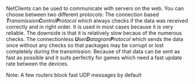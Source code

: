 NetClients can be used to communicate with servers on the web. You can choose between two different protocols:
	The connection based _**T**ransmission**C**ontrol**P**rotocol_ which always checks if the data was received correctly and in right order. It is used in most cases because it is very reliable. The downside is that it is relatively slow becaus of the numerous checks.
	The connectionless _**U**ser**D**atagram**P**rotocol_ which sends the data once without any checks so that packages may be corrupt or lost completely during the transmission. Because of that data can be sent as fast as possible and it suits perfectly for games which need a fast update rate between the devices.

Note: A few routers block fast UDP messages by default
